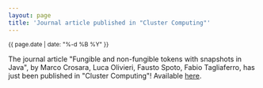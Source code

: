 ```yaml
---
layout: page
title: 'Journal article published in "Cluster Computing"'
---
```


<small>{{ page.date | date: "%-d %B %Y" }}</small>

The journal article "Fungible and non-fungible tokens with snapshots in Java", by Marco Crosara, Luca Olivieri, Fausto Spoto, Fabio Tagliaferro, has just been published in "Cluster Computing"! Available [here](https://doi.org/10.1007/s10586-022-03756-3).
